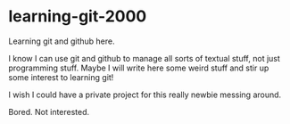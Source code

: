 # learning-git-2000
Learning git and github here. 

  I know I can use git and github to manage all sorts of textual stuff, not just programming stuff. 
  Maybe I will write here some weird stuff and stir up some interest to learning git!
  
  I wish I could have a private project for this really newbie messing around.
  
  Bored. Not interested.
  
  
